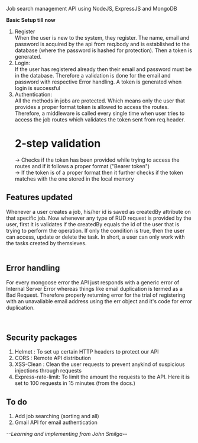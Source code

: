 Job search management API using NodeJS, ExpressJS and MongoDB 
<br>

**Basic Setup till now**
1. Register<br>
   When the user is new to the system, they register. The name, email and password is acquired by the 
   api from req.body and is established to the database (where the password is hashed for protection). Then a token is generated.<br>
2. Login:<br>
   If the user has registered already then their email and password must be in the database. Therefore a validation is done for the email and password with respective Error handling. A token is generated when login is successful<br>
3. Authentication:<br>
   All the methods in jobs are protected. Which means only the user that provides a proper format token is allowed to access the routes. Therefore, a middleware is called every single time when user tries to access the job routes which validates the token sent from req.header.<br>
   # 2-step validation<br>
   -> Checks if the token has been provided while trying to access the routes and if it follows a proper format        ("Bearer token")<br>
   -> If the token is of a proper format then it further checks if the token matches with the one stored in the local memory <br>

## Features updated <br>
Whenever a user creates a job, his/her id is saved as createdBy attribute on that specific job. Now whenever any type of RUD request is provided by the user, first it is validates if the createdBy equals the id of the user that is trying to perform the operation. If only the condition is true, then the user can access, update or delete the task. In short, a user can only work with the tasks created by themsleves. <br>
<br>

## Error handling <br>
For every mongoose error the API just responds with a generic error of Internal Server Error whereas things like email duplication is termed as a Bad Request. Therefore properly returning error for the trial of registering with an unavaliable email address using the err object and it's code for error duplication.

<br>

## Security packages <br>
1. Helmet : To set up certain HTTP headers to protect our API
2. CORS : Remote API distribution
3. XSS-Clean : Clean the user requests to prevent anykind of suspicious injections through requests
4. Express-rate-limit: To limit the amount the requests to the API. Here it is set to 100 requests in 15 minutes (from the docs.)


## To do <br>
1. Add job searching (sorting and all)
2. Gmail API for email authentication


*--Learning and implementing from John Smilga--*   